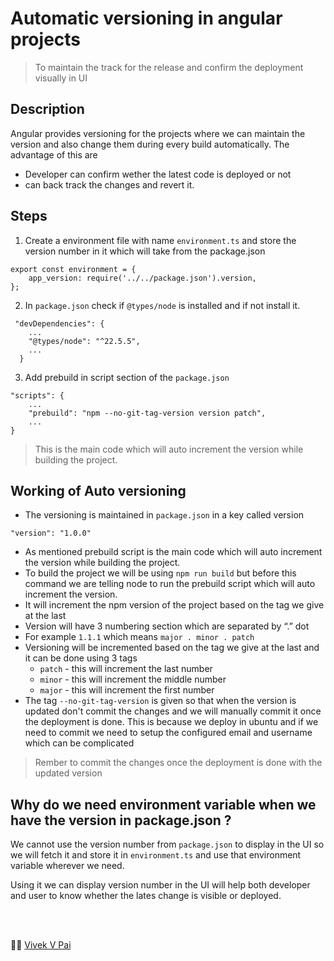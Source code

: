 # Automatic versioning in angular projects

> To maintain the track for the release and confirm the deployment visually in UI

## Description

Angular provides versioning for the projects where we can maintain the version and also change them during every build automatically.
The advantage of this are

-   Developer can confirm wether the latest code is deployed or not
-   can back track the changes and revert it.

## Steps

1. Create a environment file with name `environment.ts` and store the version number in it which will take from the package.json

```
export const environment = {
    app_version: require('../../package.json').version,
};
```

2. In `package.json` check if `@types/node` is installed and if not install it.

```
 "devDependencies": {
    ...
    "@types/node": "^22.5.5",
    ...
  }

```

3. Add prebuild in script section of the `package.json`

```
"scripts": {
    ...
    "prebuild": "npm --no-git-tag-version version patch",
    ...
}
```

> This is the main code which will auto increment the version while building the project.

## Working of Auto versioning

-   The versioning is maintained in `package.json` in a key called version

```
"version": "1.0.0"
```

-   As mentioned prebuild script is the main code which will auto increment the version while building the project.
-   To build the project we will be using `npm run build` but before this command we are telling node to run the prebuild script which will auto increment the version.
-   It will increment the npm version of the project based on the tag we give at the last
-   Version will have 3 numbering section which are separated by “.” dot
-   For example `1.1.1` which means `major . minor . patch`
-   Versioning will be incremented based on the tag we give at the last and it can be done using 3 tags
    -   `patch` - this will increment the last number
    -   `minor` - this will increment the middle number
    -   `major` - this will increment the first number
-   The tag `--no-git-tag-version` is given so that when the version is updated don't commit the changes and we will manually commit it once the deployment is done. This is because we deploy in ubuntu and if we need to commit we need to setup the configured email and username which can be complicated

> Rember to commit the changes once the deployment is done with the updated version

## Why do we need environment variable when we have the version in package.json ?

We cannot use the version number from `package.json` to display in the UI so we will fetch it and store it in `environment.ts` and use that environment variable wherever we need.

Using it we can display version number in the UI will help both developer and user to know whether the lates change is visible or deployed.

<br>
<br>

:artist: [Vivek V Pai](https://www.linkedin.com/in/vivek-v-pai-6b674b1b8/)
